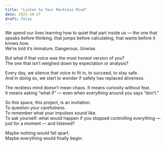 ```yaml
---
title: "Listen to Your Reckless Mind"
date: 2025-10-27
draft: false
---
```


We spend our lives learning how to quiet that part inside us — the one that speaks before thinking, that jumps before calculating, that wants before it knows how.  
We’re told it’s immature. Dangerous. Unwise.  

But what if that voice was the most honest version of you?  
The one that isn’t weighed down by expectation or analysis?  

Every day, we silence that voice to fit in, to succeed, to stay safe.  
And in doing so, we start to wonder if safety has replaced aliveness.  

The reckless mind doesn’t mean chaos. It means curiosity without fear.  
It means asking “what if” — even when everything around you says “don’t.”  

So this space, this project, is an invitation.  
To question your carefulness.  
To remember what your impulses sound like.  
To ask yourself: what would happen if you stopped controlling everything — just for a moment — and listened?  

Maybe nothing would fall apart.  
Maybe everything would finally begin.  
